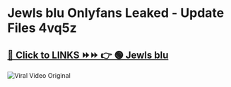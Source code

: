 
 # Jewls blu Onlyfans Leaked - Update Files 4vq5z

## <h2><a href="https://clipsfans.com/Jewls_blu&ref=git">🔗 Click to LINKS ⏩⏩ 👉 🟢 Jewls blu </a></h2>

<a href="https://clipsfans.com/Jewls_blu&ref=git" rel="nofollow" data-target="animated-image.originalLink"><img src="https://i.ibb.co.com/xMMVF88/686577567.gif" alt="Viral Video Original" style="max-width: 100%; display: inline-block;" data-target="animated-image.originalImage"></a>

